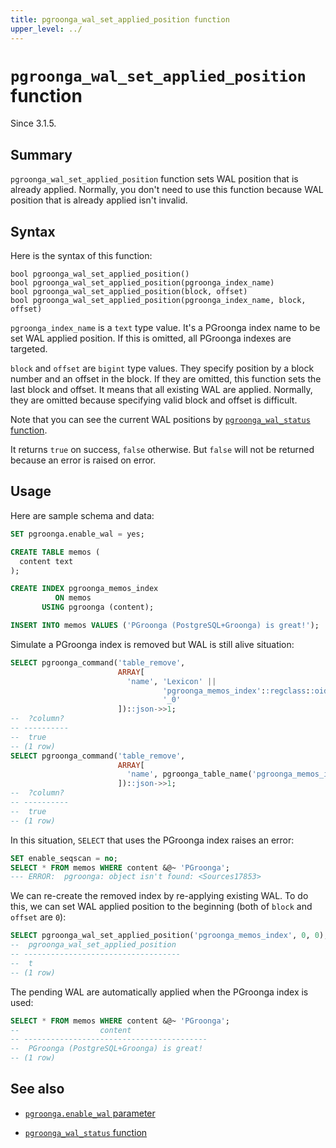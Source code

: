 ```yaml
---
title: pgroonga_wal_set_applied_position function
upper_level: ../
---
```


# `pgroonga_wal_set_applied_position` function

Since 3.1.5.

## Summary

`pgroonga_wal_set_applied_position` function sets WAL position that is already applied. Normally, you don't need to use this function because WAL position that is already applied isn't invalid.

## Syntax

Here is the syntax of this function:

```text
bool pgroonga_wal_set_applied_position()
bool pgroonga_wal_set_applied_position(pgroonga_index_name)
bool pgroonga_wal_set_applied_position(block, offset)
bool pgroonga_wal_set_applied_position(pgroonga_index_name, block, offset)
```

`pgroonga_index_name` is a `text` type value. It's a PGroonga index name to be set WAL applied position. If this is omitted, all PGroonga indexes are targeted.

`block` and `offset` are `bigint` type values. They specify position by a block number and an offset in the block. If they are omitted, this function sets the last block and offset. It means that all existing WAL are applied. Normally, they are omitted because specifying valid block and offset is difficult.

Note that you can see the current WAL positions by [`pgroonga_wal_status` function][wal-status].

It returns `true` on success, `false` otherwise. But `false` will not be returned because an error is raised on error.

## Usage

Here are sample schema and data:

```sql
SET pgroonga.enable_wal = yes;

CREATE TABLE memos (
  content text
);

CREATE INDEX pgroonga_memos_index
          ON memos
       USING pgroonga (content);

INSERT INTO memos VALUES ('PGroonga (PostgreSQL+Groonga) is great!');
```

Simulate a PGroonga index is removed but WAL is still alive situation:

```sql
SELECT pgroonga_command('table_remove',
                        ARRAY[
                          'name', 'Lexicon' ||
                                  'pgroonga_memos_index'::regclass::oid ||
                                  '_0'
                        ])::json->>1;
--  ?column? 
-- ----------
--  true
-- (1 row)
SELECT pgroonga_command('table_remove',
                        ARRAY[
                          'name', pgroonga_table_name('pgroonga_memos_index')
                        ])::json->>1;
--  ?column? 
-- ----------
--  true
-- (1 row)
```

In this situation, `SELECT` that uses the PGroonga index raises an error:

```sql
SET enable_seqscan = no;
SELECT * FROM memos WHERE content &@~ 'PGroonga';
--- ERROR:  pgroonga: object isn't found: <Sources17853>
```

We can re-create the removed index by re-applying existing WAL. To do this, we can set WAL applied position to the beginning (both of `block` and `offset` are `0`):

```sql
SELECT pgroonga_wal_set_applied_position('pgroonga_memos_index', 0, 0);
--  pgroonga_wal_set_applied_position 
-- -----------------------------------
--  t
-- (1 row)
```

The pending WAL are automatically applied when the PGroonga index is used:

```sql
SELECT * FROM memos WHERE content &@~ 'PGroonga';
--                  content                 
-- -----------------------------------------
--  PGroonga (PostgreSQL+Groonga) is great!
-- (1 row)
```

## See also

  * [`pgroonga.enable_wal` parameter][enable-wal]

  * [`pgroonga_wal_status` function][wal-status]

[enable-wal]:../parameters/enable-wal.html

[wal-status]:pgroonga-wal-status.html
